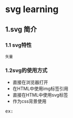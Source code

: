 svg learning
===

## 1.svg 简介
 ### 1.1 svg特性
	矢量
### 1.2svg的使用方式

* 直接在浏览器打开
* 在HTML中使用img标签引用
* 直接在HTML中使用svg标签
* 作为css背景使用
<pre>
ex:<div class="div1"></div>
<style type="text/css">
	.div1{
		width:50px;
		height:50px;
		background-image: url(../img/simple.svg);
		background-size: 100%;
	}
</style> 
</pre>

